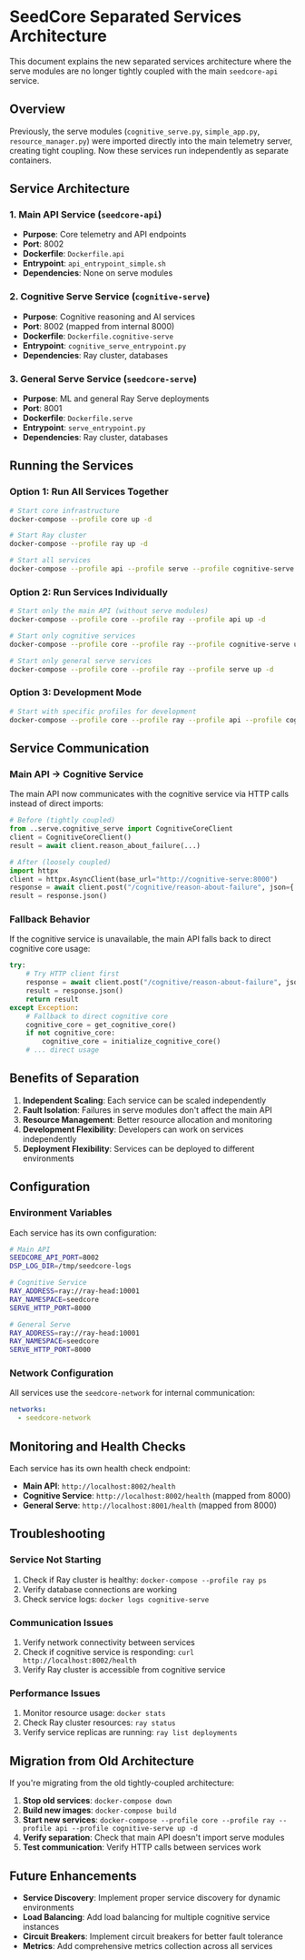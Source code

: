 # SeedCore Separated Services Architecture

This document explains the new separated services architecture where the serve modules are no longer tightly coupled with the main `seedcore-api` service.

## Overview

Previously, the serve modules (`cognitive_serve.py`, `simple_app.py`, `resource_manager.py`) were imported directly into the main telemetry server, creating tight coupling. Now these services run independently as separate containers.

## Service Architecture

### 1. Main API Service (`seedcore-api`)
- **Purpose**: Core telemetry and API endpoints
- **Port**: 8002
- **Dockerfile**: `Dockerfile.api`
- **Entrypoint**: `api_entrypoint_simple.sh`
- **Dependencies**: None on serve modules

### 2. Cognitive Serve Service (`cognitive-serve`)
- **Purpose**: Cognitive reasoning and AI services
- **Port**: 8002 (mapped from internal 8000)
- **Dockerfile**: `Dockerfile.cognitive-serve`
- **Entrypoint**: `cognitive_serve_entrypoint.py`
- **Dependencies**: Ray cluster, databases

### 3. General Serve Service (`seedcore-serve`)
- **Purpose**: ML and general Ray Serve deployments
- **Port**: 8001
- **Dockerfile**: `Dockerfile.serve`
- **Entrypoint**: `serve_entrypoint.py`
- **Dependencies**: Ray cluster, databases

## Running the Services

### Option 1: Run All Services Together
```bash
# Start core infrastructure
docker-compose --profile core up -d

# Start Ray cluster
docker-compose --profile ray up -d

# Start all services
docker-compose --profile api --profile serve --profile cognitive-serve up -d
```

### Option 2: Run Services Individually
```bash
# Start only the main API (without serve modules)
docker-compose --profile core --profile ray --profile api up -d

# Start only cognitive services
docker-compose --profile core --profile ray --profile cognitive-serve up -d

# Start only general serve services
docker-compose --profile core --profile ray --profile serve up -d
```

### Option 3: Development Mode
```bash
# Start with specific profiles for development
docker-compose --profile core --profile ray --profile api --profile cognitive-serve up -d
```

## Service Communication

### Main API → Cognitive Service
The main API now communicates with the cognitive service via HTTP calls instead of direct imports:

```python
# Before (tightly coupled)
from ..serve.cognitive_serve import CognitiveCoreClient
client = CognitiveCoreClient()
result = await client.reason_about_failure(...)

# After (loosely coupled)
import httpx
client = httpx.AsyncClient(base_url="http://cognitive-serve:8000")
response = await client.post("/cognitive/reason-about-failure", json={...})
result = response.json()
```

### Fallback Behavior
If the cognitive service is unavailable, the main API falls back to direct cognitive core usage:

```python
try:
    # Try HTTP client first
    response = await client.post("/cognitive/reason-about-failure", json={...})
    result = response.json()
    return result
except Exception:
    # Fallback to direct cognitive core
    cognitive_core = get_cognitive_core()
    if not cognitive_core:
        cognitive_core = initialize_cognitive_core()
    # ... direct usage
```

## Benefits of Separation

1. **Independent Scaling**: Each service can be scaled independently
2. **Fault Isolation**: Failures in serve modules don't affect the main API
3. **Resource Management**: Better resource allocation and monitoring
4. **Development Flexibility**: Developers can work on services independently
5. **Deployment Flexibility**: Services can be deployed to different environments

## Configuration

### Environment Variables
Each service has its own configuration:

```bash
# Main API
SEEDCORE_API_PORT=8002
DSP_LOG_DIR=/tmp/seedcore-logs

# Cognitive Service
RAY_ADDRESS=ray://ray-head:10001
RAY_NAMESPACE=seedcore
SERVE_HTTP_PORT=8000

# General Serve
RAY_ADDRESS=ray://ray-head:10001
RAY_NAMESPACE=seedcore
SERVE_HTTP_PORT=8000
```

### Network Configuration
All services use the `seedcore-network` for internal communication:

```yaml
networks:
  - seedcore-network
```

## Monitoring and Health Checks

Each service has its own health check endpoint:

- **Main API**: `http://localhost:8002/health`
- **Cognitive Service**: `http://localhost:8002/health` (mapped from 8000)
- **General Serve**: `http://localhost:8001/health` (mapped from 8000)

## Troubleshooting

### Service Not Starting
1. Check if Ray cluster is healthy: `docker-compose --profile ray ps`
2. Verify database connections are working
3. Check service logs: `docker logs cognitive-serve`

### Communication Issues
1. Verify network connectivity between services
2. Check if cognitive service is responding: `curl http://localhost:8002/health`
3. Verify Ray cluster is accessible from cognitive service

### Performance Issues
1. Monitor resource usage: `docker stats`
2. Check Ray cluster resources: `ray status`
3. Verify service replicas are running: `ray list deployments`

## Migration from Old Architecture

If you're migrating from the old tightly-coupled architecture:

1. **Stop old services**: `docker-compose down`
2. **Build new images**: `docker-compose build`
3. **Start new services**: `docker-compose --profile core --profile ray --profile api --profile cognitive-serve up -d`
4. **Verify separation**: Check that main API doesn't import serve modules
5. **Test communication**: Verify HTTP calls between services work

## Future Enhancements

- **Service Discovery**: Implement proper service discovery for dynamic environments
- **Load Balancing**: Add load balancing for multiple cognitive service instances
- **Circuit Breakers**: Implement circuit breakers for better fault tolerance
- **Metrics**: Add comprehensive metrics collection across all services
